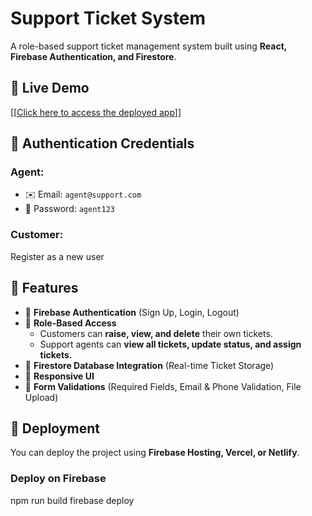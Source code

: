 # Support Ticket System

A role-based support ticket management system built using **React, Firebase Authentication, and Firestore**.

## 🚀 Live Demo

[\[[Click here to access the deployed app](https://support-ticketing-system-e0647.web.app/dashboard)\]]


## 🔑 Authentication Credentials

### Agent:

- ✉️ Email: `agent@support.com`
- 🔑 Password: `agent123`

### Customer:

Register as a new user


## 📌 Features

- 🔹 **Firebase Authentication** (Sign Up, Login, Logout)
- 🔹 **Role-Based Access**
  - Customers can **raise, view, and delete** their own tickets.
  - Support agents can **view all tickets, update status, and assign tickets.**
- 🔹 **Firestore Database Integration** (Real-time Ticket Storage)
- 🔹 **Responsive UI** 
- 🔹 **Form Validations** (Required Fields, Email & Phone Validation, File Upload)

## 🚀 Deployment

You can deploy the project using **Firebase Hosting, Vercel, or Netlify**.

### Deploy on Firebase

npm run build
firebase deploy

